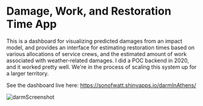 # Damage, Work, and Restoration Time App

This is a dashboard for visualizing predicted damages from an impact model, and provides an interface for estimating restoration times based on various allocations of service crews, and the estimated amount of work associated with weather-related damages.  I did a POC backend in 2020, and it worked pretty well. We're in the process of scaling this system up for a larger territory. 

See the dashboard live here: https://sonofwatt.shinyapps.io/darmInAthens/

![darmScreenshot](https://docwatson.ai/wp-content/uploads/2021/12/darmImage.png)
